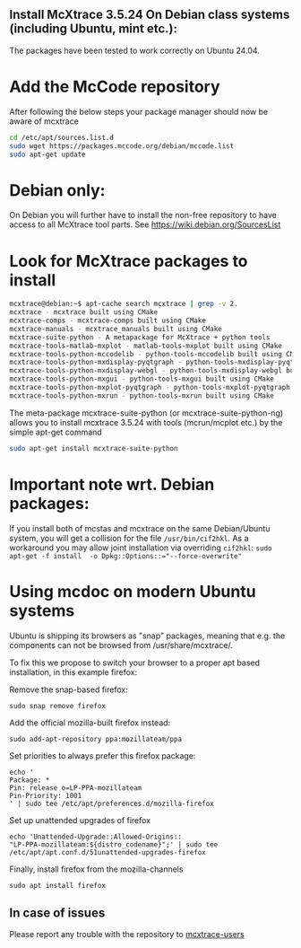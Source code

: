 ## Install McXtrace 3.5.24 On Debian class systems (including Ubuntu, mint etc.):
The packages have been tested to work correctly on Ubuntu 24.04.

# Add the McCode repository
After following the below steps your package manager should now be aware of mcxtrace
```bash
cd /etc/apt/sources.list.d
sudo wget https://packages.mccode.org/debian/mccode.list
sudo apt-get update
```

# Debian only:
On Debian you will further have to install the non-free repository to have access to all McXtrace tool parts. See https://wiki.debian.org/SourcesList

# Look for McXtrace packages to install
```bash
mcxtrace@debian:~$ apt-cache search mcxtrace | grep -v 2.
mcxtrace - mcxtrace built using CMake
mcxtrace-comps - mcxtrace-comps built using CMake
mcxtrace-manuals - mcxtrace_manuals built using CMake
mcxtrace-suite-python - A metapackage for McXtrace + python tools
mcxtrace-tools-matlab-mxplot - matlab-tools-mxplot built using CMake
mcxtrace-tools-python-mccodelib - python-tools-mccodelib built using CMake
mcxtrace-tools-python-mxdisplay-pyqtgraph - python-tools-mxdisplay-pyqtgraph built using CMake
mcxtrace-tools-python-mxdisplay-webgl - python-tools-mxdisplay-webgl built using CMake
mcxtrace-tools-python-mxgui - python-tools-mxgui built using CMake
mcxtrace-tools-python-mxplot-pyqtgraph - python-tools-mxplot-pyqtgraph built using CMake
mcxtrace-tools-python-mxrun - python-tools-mxrun built using CMake
```
The meta-package mcxtrace-suite-python (or mcxtrace-suite-python-ng)
allows you to install mcxtrace 3.5.24 with tools (mcrun/mcplot etc.) by
the simple apt-get command
```bash
sudo apt-get install mcxtrace-suite-python
```

# Important note wrt. Debian packages:
If you install both of mcstas and mcxtrace on the same Debian/Ubuntu system, you will get a collision for the file `/usr/bin/cif2hkl`. As a workaround you may allow joint installation via overriding `cif2hkl`:
  `sudo apt-get -f install  -o Dpkg::Options::="--force-overwrite"`

# Using mcdoc on modern Ubuntu systems
Ubuntu is shipping its browsers as "snap" packages, meaning that
e.g. the components can not be browsed from /usr/share/mcxtrace/.

To fix this we propose to switch your browser to a proper apt based
installation, in this example firefox:

Remove the snap-based firefox:
```
sudo snap remove firefox
```
Add the official mozilla-built firefox instead:
```
sudo add-apt-repository ppa:mozillateam/ppa
```
Set priorities to always prefer this firefox package:
```
echo '
Package: *
Pin: release o=LP-PPA-mozillateam
Pin-Priority: 1001
' | sudo tee /etc/apt/preferences.d/mozilla-firefox
```
Set up unattended upgrades of firefox
```
echo 'Unattended-Upgrade::Allowed-Origins::
"LP-PPA-mozillateam:${distro_codename}";' | sudo tee
/etc/apt/apt.conf.d/51unattended-upgrades-firefox
```
Finally, install firefox from the mozilla-channels
```
sudo apt install firefox
```

## In case of issues
Please report any trouble with the repository to [mcxtrace-users](mailto:mcxtrace-users@mcxtrace.org)


